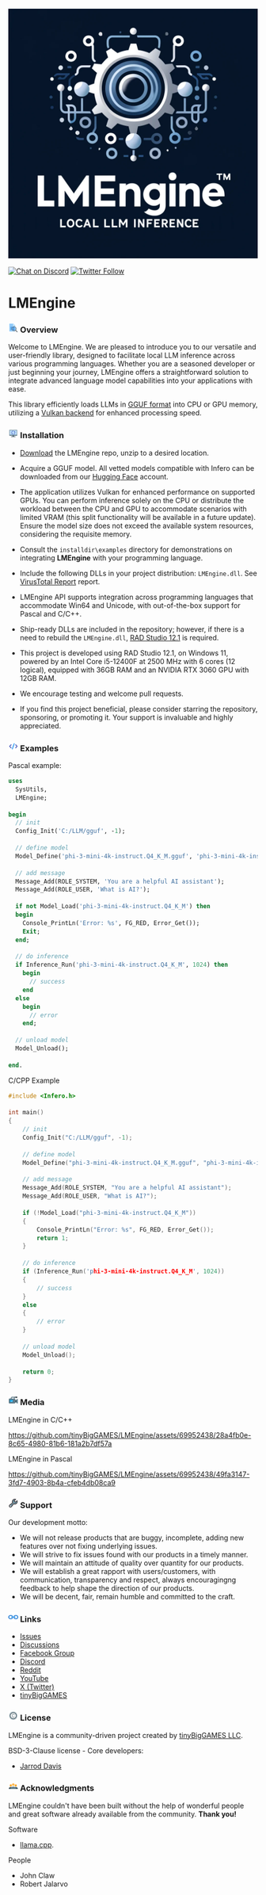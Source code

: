 ![LMEngine](media/LMEngine.jpg)

[![Chat on Discord](https://img.shields.io/discord/754884471324672040.svg?logo=discord)](https://discord.gg/tPWjMwK) [![Twitter Follow](https://img.shields.io/twitter/follow/tinyBigGAMES?style=social)](https://twitter.com/tinyBigGAMES)
# LMEngine
### <img src="media\Analyze.png" alt="Overview" width="20" height="20"/> Overview
Welcome to LMEngine. We are pleased to introduce you to our versatile and user-friendly library, designed to facilitate local LLM inference across various programming languages. Whether you are a seasoned developer or just beginning your journey, LMEngine offers a         straightforward solution to integrate advanced language model capabilities into your applications with ease.

This library efficiently loads LLMs in [GGUF format](https://huggingface.co/docs/hub/gguf) into CPU or GPU memory, utilizing a [Vulkan backend](https://en.wikipedia.org/wiki/Vulkan) for enhanced processing speed.

### <img src="media\Update.png" alt="drawing" width="20" height="20"/> Installation
- [Download](https://github.com/tinyBigGAMES/LMEngine/archive/refs/heads/main.zip) the LMEngine repo, unzip to a desired location.
- Acquire a GGUF model. All vetted models compatible with Infero can be downloaded from our <a href="https://huggingface.co/tinybiggames" target="_blank">Hugging Face</a> account.
- The application utilizes Vulkan for enhanced performance on supported GPUs. You can perform inference solely on the CPU or distribute the workload between the CPU and GPU to accommodate scenarios with limited VRAM (this split functionality will be available in a future update). Ensure the model size does not exceed the available system resources, considering the requisite memory.
- Consult the `installdir\examples` directory for demonstrations on integrating **LMEngine** with your programming language.
- Include the following DLLs in your project distribution: `LMEngine.dll`. See [VirusTotal Report](bin/LMEngine.dll.virustotal.txt) report.
- LMEngine API supports integration across programming languages that accommodate Win64 and Unicode, with out-of-the-box support for Pascal and C/C++.
- Ship-ready DLLs are included in the repository; however, if there is a need to rebuild the `LMEngine.dll`, [RAD Studio 12.1](https://www.embarcadero.com/products/rad-studio/) is required.
- This project is developed using RAD Studio 12.1, on Windows 11, powered by an Intel Core i5-12400F at 2500 MHz with 6 cores (12 logical), equipped with 36GB RAM and an NVIDIA RTX 3060 GPU with 12GB RAM.

- We encourage testing and welcome pull requests.
- If you find this project beneficial, please consider starring the repository, sponsoring, or promoting it. Your support is invaluable and highly appreciated.

### <img src="media\Code.png" alt="Code" width="20" height="20"/> Examples  
Pascal example:
```Pascal   
uses
  SysUtils,
  LMEngine;

begin
  // init
  Config_Init('C:/LLM/gguf', -1);
  
  // define model
  Model_Define('phi-3-mini-4k-instruct.Q4_K_M.gguf', 'phi-3-mini-4k-instruct.Q4_K_M', 4000, '<|{role}|>{content}<|end|>', '<|assistant|>');  
  
  // add message
  Message_Add(ROLE_SYSTEM, 'You are a helpful AI assistant');
  Message_Add(ROLE_USER, 'What is AI?');
    
  if not Model_Load('phi-3-mini-4k-instruct.Q4_K_M') then
  begin
    Console_PrintLn('Error: %s', FG_RED, Error_Get());
    Exit;
  end;    
    
  // do inference
  if Inference_Run('phi-3-mini-4k-instruct.Q4_K_M', 1024) then
    begin
      // success
    end
  else
    begin
      // error
    end;

  // unload model  
  Model_Unload();

end.
```  
C/CPP Example  
```CPP  
#include <Infero.h>

int main()
{
    // init
    Config_Init("C:/LLM/gguf", -1);
    
    // define model
    Model_Define("phi-3-mini-4k-instruct.Q4_K_M.gguf", "phi-3-mini-4k-instruct.Q4_K_M", 4000, "<|{role}|>{content}<|end|>", "<|assistant|>");  
    
    // add message
    Message_Add(ROLE_SYSTEM, "You are a helpful AI assistant");
    Message_Add(ROLE_USER, "What is AI?");
    
    if (!Model_Load("phi-3-mini-4k-instruct.Q4_K_M"))
    {
        Console_PrintLn("Error: %s", FG_RED, Error_Get());
        return 1;
    }
    
    // do inference
    if (Inference_Run('phi-3-mini-4k-instruct.Q4_K_M', 1024))
    {
        // success
    }
    else
    {
        // error
    }
    
    // unload model  
    Model_Unload();

    return 0;
}
```

### <img src="media\Camera.png" alt="Media" width="20" height="20"/> Media

LMEngine in C/C++

https://github.com/tinyBigGAMES/LMEngine/assets/69952438/28a4fb0e-8c65-4980-81b6-181a2b7df57a

LMEngine in Pascal

https://github.com/tinyBigGAMES/LMEngine/assets/69952438/49fa3147-3fd7-4903-8b4a-cfeb4db08ca9


### <img src="media\Support.png" alt="Support" width="20" height="20"/> Support
Our development motto: 
- We will not release products that are buggy, incomplete, adding new features over not fixing underlying issues.
- We will strive to fix issues found with our products in a timely manner.
- We will maintain an attitude of quality over quantity for our products.
- We will establish a great rapport with users/customers, with communication, transparency and respect, always encouragingng feedback to help shape the direction of our products.
- We will be decent, fair, remain humble and committed to the craft.

### <img src="media\Link.png" alt="Links" width="20" height="20"/> Links
- <a href="https://github.com/tinyBigGAMES/LMEngine/issues" target="_blank">Issues</a>
- <a href="https://github.com/tinyBigGAMES/LMEngine/discussions" target="_blank">Discussions</a>
- <a href="https://www.facebook.com/groups/lmengine" target="_blank">Facebook Group</a>
- <a href="https://discord.gg/tPWjMwK" target="_blank">Discord</a>
- <a href="https://www.reddit.com/r/LMEngine/" target="_blank">Reddit</a>
- <a href="https://youtube.com/tinyBigGAMES" target="_blank">YouTube</a>
- <a href="https://twitter.com/tinyBigGAMES" target="_blank">X (Twitter)</a>
- <a href="https://tinybiggames.com/" target="_blank">tinyBigGAMES</a>


### <img src="media\Copyright.png" alt="License" width="20" height="20"/> License
LMEngine is a community-driven project created by <a href="https://github.com/tinyBigGAMES" target="_blank">tinyBigGAMES LLC</a>.

BSD-3-Clause license - Core developers:
- <a href="https://github.com/jarroddavis68" target="_blank">Jarrod Davis</a>

### <img src="media\People.png" alt="Acknowledgments" width="20" height="20"/> Acknowledgments
LMEngine couldn't have been built without the help of wonderful people and great software already available from the community. **Thank you!**

Software
- [llama.cpp](https://github.com/ggerganov/llama.cpp). 

People
- John Claw
- Robert Jalarvo

